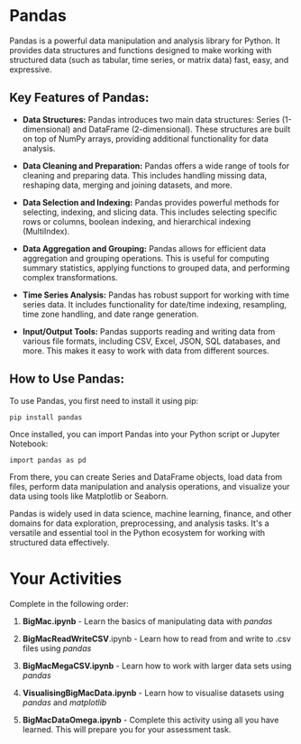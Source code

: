 # Pandas
Pandas is a powerful data manipulation and analysis library for Python. It provides data structures and functions designed to make working with structured data (such as tabular, time series, or matrix data) fast, easy, and expressive.

## Key Features of Pandas:
- **Data Structures:** Pandas introduces two main data structures: Series (1-dimensional) and DataFrame (2-dimensional). These structures are built on top of NumPy arrays, providing additional functionality for data analysis.

- **Data Cleaning and Preparation:** Pandas offers a wide range of tools for cleaning and preparing data. This includes handling missing data, reshaping data, merging and joining datasets, and more.

- **Data Selection and Indexing:** Pandas provides powerful methods for selecting, indexing, and slicing data. This includes selecting specific rows or columns, boolean indexing, and hierarchical indexing (MultiIndex).

- **Data Aggregation and Grouping:** Pandas allows for efficient data aggregation and grouping operations. This is useful for computing summary statistics, applying functions to grouped data, and performing complex transformations.

- **Time Series Analysis:** Pandas has robust support for working with time series data. It includes functionality for date/time indexing, resampling, time zone handling, and date range generation.

- **Input/Output Tools:** Pandas supports reading and writing data from various file formats, including CSV, Excel, JSON, SQL databases, and more. This makes it easy to work with data from different sources.

## How to Use Pandas:

To use Pandas, you first need to install it using pip:

`pip install pandas` 

Once installed, you can import Pandas into your Python script or Jupyter Notebook:


`import pandas as pd`

From there, you can create Series and DataFrame objects, load data from files, perform data manipulation and analysis operations, and visualize your data using tools like Matplotlib or Seaborn.

Pandas is widely used in data science, machine learning, finance, and other domains for data exploration, preprocessing, and analysis tasks. It's a versatile and essential tool in the Python ecosystem for working with structured data effectively.

# Your Activities
Complete in the following order:

1) __BigMac.ipynb__ - Learn the basics of manipulating data with *pandas*

2) __BigMacReadWriteCSV__.ipynb - Learn how to read from and write to .csv files using *pandas*

3) __BigMacMegaCSV.ipynb__ - Learn how to work with larger data sets using *pandas*

4) __VisualisingBigMacData.ipynb__ - Learn how to visualise datasets using *pandas* and *matplotlib*

5) __BigMacDataOmega.ipynb__ - Complete this activity using all you have learned. This will prepare you for your assessment task.



